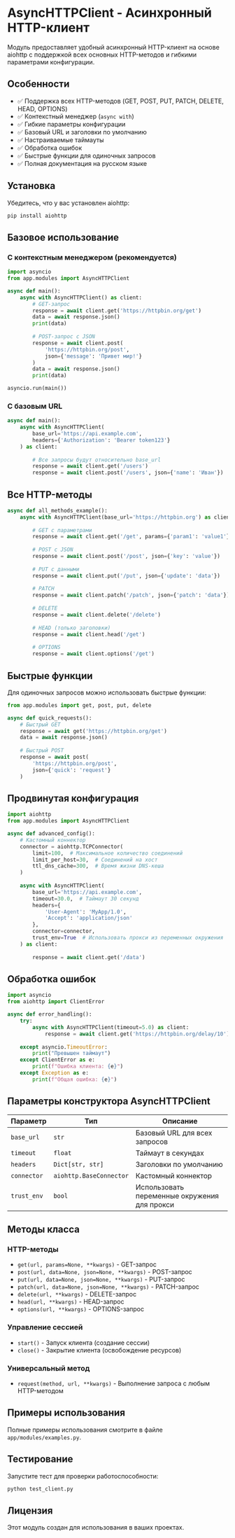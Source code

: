 # AsyncHTTPClient - Асинхронный HTTP-клиент

Модуль предоставляет удобный асинхронный HTTP-клиент на основе aiohttp с поддержкой всех основных HTTP-методов и гибкими параметрами конфигурации.

## Особенности

- ✅ Поддержка всех HTTP-методов (GET, POST, PUT, PATCH, DELETE, HEAD, OPTIONS)
- ✅ Контекстный менеджер (`async with`)
- ✅ Гибкие параметры конфигурации
- ✅ Базовый URL и заголовки по умолчанию
- ✅ Настраиваемые таймауты
- ✅ Обработка ошибок
- ✅ Быстрые функции для одиночных запросов
- ✅ Полная документация на русском языке

## Установка

Убедитесь, что у вас установлен aiohttp:

```bash
pip install aiohttp
```

## Базовое использование

### С контекстным менеджером (рекомендуется)

```python
import asyncio
from app.modules import AsyncHTTPClient

async def main():
    async with AsyncHTTPClient() as client:
        # GET-запрос
        response = await client.get('https://httpbin.org/get')
        data = await response.json()
        print(data)
        
        # POST-запрос с JSON
        response = await client.post(
            'https://httpbin.org/post',
            json={'message': 'Привет мир!'}
        )
        data = await response.json()
        print(data)

asyncio.run(main())
```

### С базовым URL

```python
async def main():
    async with AsyncHTTPClient(
        base_url='https://api.example.com',
        headers={'Authorization': 'Bearer token123'}
    ) as client:
        
        # Все запросы будут относительно base_url
        response = await client.get('/users')
        response = await client.post('/users', json={'name': 'Иван'})
```

## Все HTTP-методы

```python
async def all_methods_example():
    async with AsyncHTTPClient(base_url='https://httpbin.org') as client:
        
        # GET с параметрами
        response = await client.get('/get', params={'param1': 'value1'})
        
        # POST с JSON
        response = await client.post('/post', json={'key': 'value'})
        
        # PUT с данными
        response = await client.put('/put', json={'update': 'data'})
        
        # PATCH
        response = await client.patch('/patch', json={'patch': 'data'})
        
        # DELETE
        response = await client.delete('/delete')
        
        # HEAD (только заголовки)
        response = await client.head('/get')
        
        # OPTIONS
        response = await client.options('/get')
```

## Быстрые функции

Для одиночных запросов можно использовать быстрые функции:

```python
from app.modules import get, post, put, delete

async def quick_requests():
    # Быстрый GET
    response = await get('https://httpbin.org/get')
    data = await response.json()
    
    # Быстрый POST
    response = await post(
        'https://httpbin.org/post',
        json={'quick': 'request'}
    )
```

## Продвинутая конфигурация

```python
import aiohttp
from app.modules import AsyncHTTPClient

async def advanced_config():
    # Кастомный коннектор
    connector = aiohttp.TCPConnector(
        limit=100,  # Максимальное количество соединений
        limit_per_host=30,  # Соединений на хост
        ttl_dns_cache=300,  # Время жизни DNS-кеша
    )
    
    async with AsyncHTTPClient(
        base_url='https://api.example.com',
        timeout=30.0,  # Таймаут 30 секунд
        headers={
            'User-Agent': 'MyApp/1.0',
            'Accept': 'application/json'
        },
        connector=connector,
        trust_env=True  # Использовать прокси из переменных окружения
    ) as client:
        
        response = await client.get('/data')
```

## Обработка ошибок

```python
import asyncio
from aiohttp import ClientError

async def error_handling():
    try:
        async with AsyncHTTPClient(timeout=5.0) as client:
            response = await client.get('https://httpbin.org/delay/10')
            
    except asyncio.TimeoutError:
        print("Превышен таймаут")
    except ClientError as e:
        print(f"Ошибка клиента: {e}")
    except Exception as e:
        print(f"Общая ошибка: {e}")
```

## Параметры конструктора AsyncHTTPClient

| Параметр | Тип | Описание |
|----------|-----|----------|
| `base_url` | `str` | Базовый URL для всех запросов |
| `timeout` | `float` | Таймаут в секундах |
| `headers` | `Dict[str, str]` | Заголовки по умолчанию |
| `connector` | `aiohttp.BaseConnector` | Кастомный коннектор |
| `trust_env` | `bool` | Использовать переменные окружения для прокси |

## Методы класса

### HTTP-методы
- `get(url, params=None, **kwargs)` - GET-запрос
- `post(url, data=None, json=None, **kwargs)` - POST-запрос  
- `put(url, data=None, json=None, **kwargs)` - PUT-запрос
- `patch(url, data=None, json=None, **kwargs)` - PATCH-запрос
- `delete(url, **kwargs)` - DELETE-запрос
- `head(url, **kwargs)` - HEAD-запрос
- `options(url, **kwargs)` - OPTIONS-запрос

### Управление сессией
- `start()` - Запуск клиента (создание сессии)
- `close()` - Закрытие клиента (освобождение ресурсов)

### Универсальный метод
- `request(method, url, **kwargs)` - Выполнение запроса с любым HTTP-методом

## Примеры использования

Полные примеры использования смотрите в файле `app/modules/examples.py`.

## Тестирование

Запустите тест для проверки работоспособности:

```bash
python test_client.py
```

## Лицензия

Этот модуль создан для использования в ваших проектах.
